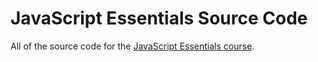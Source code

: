 # JavaScript Essentials Source Code
All of the source code for the [JavaScript Essentials course](https://gomakethings.com/js-essentials/).